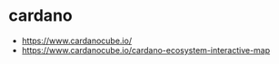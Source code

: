 
# cardano
- https://www.cardanocube.io/
- https://www.cardanocube.io/cardano-ecosystem-interactive-map

